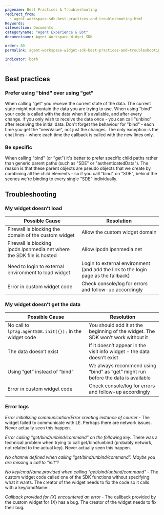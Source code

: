 ```yaml
---
pagename: Best Practices & Troubleshooting
redirect_from:
  - agent-workspace-sdk-best-practices-and-troubleshooting.html
Keywords:
sitesection: Documents
categoryname: "Agent Experience & Bot"
documentname: Agent Workspace Widget SDK

order: 80
permalink: agent-workspace-widget-sdk-best-practices-and-troubleshooting.html

indicator: both
---
```


## Best practices

### Prefer using "bind" over using "get"

When calling "get" you receive the current state of the data. The current state might not contain the data you are trying to use. When using "bind" your code is called with the data when it's available, and after every change. If you only wish to receive the data once - you can call "unbind" after receiving the initial data. Don't forget the behaviour for "bind" - each time you get the "newValue", not just the changes. The only exception is the chat lines - where each time the callback is called with the new lines only.

### Be specific

When calling "bind" (or "get") it's better to prefer specific child paths rather than generic parent paths (such as "SDE" or "authenticatedData"). The reason is that these parent objects are pseudo objects that we create by combining all the child elements - so if you call "bind" on "SDE", behind the scenes we're binding to every single "SDE" individually.

## Troubleshooting

### My widget doesn’t load

| Possible Cause                                                            | Resolution                                                                            |
|---------------------------------------------------------------------------|---------------------------------------------------------------------------------------|
| Firewall is blocking the domain of the custom widget                      | Allow the custom widget domain                                                        |
| Firewall is blocking lpcdn.lpsnmedia.net where the SDK file is hosted     | Allow lpcdn.lpsnmedia.net                                                             |
| Need to login to external environment to load widget                      | Login to external environment (and add the link to the login page as the fallback)    |
| Error in custom widget code                                               | Check console/log for errors and follow-up accordingly                                |

### My widget doesn’t get the data

| Possible Cause                                            | Resolution                                                                        |
|-----------------------------------------------------------|-----------------------------------------------------------------------------------|
| No call to `lpTag.agentSDK.init({});` in the widget code  | You should add it at the beginning of the widget. The SDK won’t work without it   |
| The data doesn’t exist                                    | If it doesn’t appear in the visit info widget - the data doesn’t exist            |
| Using “get” instead of “bind”                             | We always recommend using “bind” as “get” might run before the data is available  |
| Error in custom widget code                               | Check console/log for errors and follow-up accordingly                            |

### Error logs

*Error initializing communication/Error creating instance of courier* - 
The widget failed to communicate with LE. Perhaps there are network issues. Never actually seen this happen.

*Error calling "get/bind/unbind/command" on the following key:*
There was a technical problem when trying to call get/bind/unbind (probably network, not related to the actual key). Never actually seen this happen.

*No channel defined when calling "get/bind/unbind/command". Maybe you are missing a call to "init"?*

*No key/cmdName provided when calling "get/bind/unbind/command"* - 
The custom widget code called one of the SDK functions without specifying what it wants. The creator of the widget needs to fix the code so it calls with a key/cmdName.

*Callback provided for {X} encountered an error* - 
The callback provided by the custom widget for {X} has a bug. The creator of the widget needs to fix their bug.